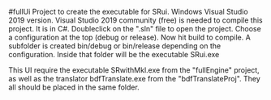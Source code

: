 #fullUi
Project to create the executable for SRui.
Windows Visual Studio 2019 version.
Visual Studio 2019 community (free) is needed to compile this project.
It is in C#. Doubleclick on the ".sln" file to open the project.
Choose a configuration at the top (debug or release). Now hit build to compile. A subfolder is created bin/debug or bin/release depending on the configuration. Inside that folder will be the executable SRui.exe

This UI require the executable SRwithMkl.exe from the "fullEngine" project, as well as the translator bdfTranslate.exe from the "bdfTranslateProj". They all should be placed in the same folder.
 
